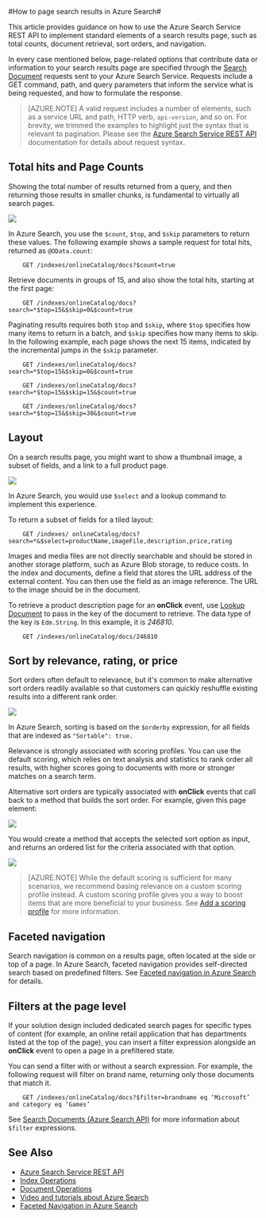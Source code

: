 <properties 
	pageTitle="How to page search results in Azure Search" 
	description="Pagination in Azure Search" 
	services="search" 
	documentationCenter="" 
	authors="HeidiSteen" 
	manager="mblythe" 
	editor=""/>

<tags 
	ms.service="search" 
	ms.devlang="rest-api" 
	ms.workload="search" 
	ms.topic="article" 
	ms.tgt_pltfrm="na" 
	ms.date="07/08/2015" 
	ms.author="heidist"/>

#How to page search results in Azure Search#

This article provides guidance on how to use the Azure Search Service REST API to implement standard elements of a search results page, such as total counts, document retrieval, sort orders, and navigation.
 
In every case mentioned below, page-related options that contribute data or information to your search results page are specified through the [Search Document](http://msdn.microsoft.com/library/azure/dn798927.aspx) requests sent to your Azure Search Service. Requests include a GET command, path, and query parameters that inform the service what is being requested, and how to formulate the response.

> [AZURE.NOTE] A valid request includes a number of elements, such as a service URL and path, HTTP verb, `api-version`, and so on. For brevity, we trimmed the examples to highlight just the syntax that is relevant to pagination. Please see the [Azure Search Service REST API](http://msdn.microsoft.com/library/azure/dn798935.aspx) documentation for details about request syntax.

## Total hits and Page Counts ##

Showing the total number of results returned from a query, and then returning those results in smaller chunks, is fundamental to virtually all search pages.

![][1]
 
In Azure Search, you use the `$count`, `$top`, and `$skip` parameters to return these values. The following example shows a sample request for total hits, returned as `@OData.count`:

    	GET /indexes/onlineCatalog/docs?$count=true

Retrieve documents in groups of 15, and also show the total hits, starting at the first page:

		GET /indexes/onlineCatalog/docs?search=*$top=15&$skip=0&$count=true

Paginating results requires both `$top` and `$skip`, where `$top` specifies how many items to return in a batch, and `$skip` specifies how many items to skip. In the following example, each page shows the next 15 items, indicated by the incremental jumps in the `$skip` parameter.

    	GET /indexes/onlineCatalog/docs?search=*$top=15&$skip=0&$count=true

    	GET /indexes/onlineCatalog/docs?search=*$top=15&$skip=15&$count=true

    	GET /indexes/onlineCatalog/docs?search=*$top=15&$skip=30&$count=true

## Layout  ##

On a search results page, you might want to show a thumbnail image, a subset of fields, and a link to a full product page.

 ![][2]
 
In Azure Search, you would use `$select` and a lookup command to implement this experience.

To return a subset of fields for a tiled layout:

    	GET /indexes/ onlineCatalog/docs?search=*&$select=productName,imageFile,description,price,rating 

Images and media files are not directly searchable and should be stored in another storage platform, such as Azure Blob storage, to reduce costs. In the index and documents, define a field that stores the URL address of the external content. You can then use the field as an image reference. The URL to the image should be in the document.

To retrieve a product description page for an **onClick** event, use [Lookup Document](http://msdn.microsoft.com/library/azure/dn798929.aspx) to pass in the key of the document to retrieve. The data type of the key is `Edm.String`. In this example, it is *246810*. 
   
    	GET /indexes/onlineCatalog/docs/246810

## Sort by relevance, rating, or price ##

Sort orders often default to relevance, but it's common to make alternative sort orders readily available so that customers can quickly reshuffle existing results into a different rank order.

 ![][3]

In Azure Search, sorting is based on the `$orderby` expression, for all fields that are indexed as `"Sortable": true.`

Relevance is strongly associated with scoring profiles. You can use the default scoring, which relies on text analysis and statistics to rank order all results, with higher scores going to documents with more or stronger matches on a search term.

Alternative sort orders are typically associated with **onClick** events that call back to a method that builds the sort order. For example, given this page element:

 ![][4]

You would create a method that accepts the selected sort option as input, and returns an ordered list for the criteria associated with that option.

 ![][5]
 
> [AZURE.NOTE] While the default scoring is sufficient for many scenarios, we recommend basing relevance on a custom scoring profile instead. A custom scoring profile gives you a way to boost items that are more beneficial to your business. See [Add a scoring profile](http://msdn.microsoft.com/library/azure/dn798928.aspx) for more information. 

## Faceted navigation ##

Search navigation is common on a results page, often located at the side or top of a page. In Azure Search, faceted navigation provides self-directed search based on predefined filters. See [Faceted navigation in Azure Search](search-faceted-navigation.md) for details.

## Filters at the page level ##

If your solution design included dedicated search pages for specific types of content (for example, an online retail application that has departments listed at the top of the page), you can insert a filter expression alongside an **onClick** event to open a page in a prefiltered state. 

You can send a filter with or without a search expression. For example, the following request will filter on brand name, returning only those documents that match it.

    	GET /indexes/onlineCatalog/docs?$filter=brandname eq ‘Microsoft’ and category eq ‘Games’

See [Search Documents (Azure Search API)](http://msdn.microsoft.com/library/azure/dn798927.aspx) for more information about `$filter` expressions.

## See Also ##

- [Azure Search Service REST API](http://msdn.microsoft.com/library/azure/dn798935.aspx)
- [Index Operations](http://msdn.microsoft.com/library/azure/dn798918.aspx)
- [Document Operations](http://msdn.microsoft.com/library/azure/dn800962.aspx)
- [Video and tutorials about Azure Search](http://msdn.microsoft.com/library/azure/dn818681.aspx)
- [Faceted Navigation in Azure Search](search-faceted-navigation.md)


<!--Image references-->
[1]: ./media/search-pagination-page-layout/Pages-1-Viewing1ofNResults.PNG
[2]: ./media/search-pagination-page-layout/Pages-2-Tiled.PNG
[3]: ./media/search-pagination-page-layout/Pages-3-SortBy.png
[4]: ./media/search-pagination-page-layout/Pages-4-SortbyRelevance.png
[5]: ./media/search-pagination-page-layout/Pages-5-BuildSort.png 